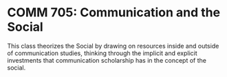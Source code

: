 # COMM 705: Communication and the Social

This class theorizes the Social by drawing on resources inside and outside of communication studies, thinking through the implicit and explicit investments that communication scholarship has in the concept of the social.